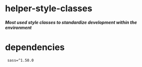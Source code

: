 # helper-style-classes

##### Most used style classes to standardize development within the environment

# dependencies

     sass=^1.50.0